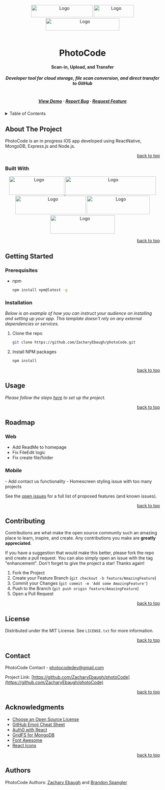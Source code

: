 <!-- Improved compatibility of back to top link: See: https://github.com/othneildrew/Best-README-Template/pull/73 -->
<a name="readme-top"></a>
<!--
*** Thanks for checking out the Best-README-Template. If you have a suggestion
*** that would make this better, please fork the repo and create a pull request
*** or simply open an issue with the tag "enhancement".
*** Don't forget to give the project a star!
*** Thanks again! Now go create something AMAZING! :D
-->



<!-- PROJECT SHIELDS -->
<!--
*** I'm using markdown "reference style" links for readability.
*** Reference links are enclosed in brackets [ ] instead of parentheses ( ).
*** See the bottom of this document for the declaration of the reference variables
*** for contributors-url, forks-url, etc. This is an optional, concise syntax you may use.
*** https://www.markdownguide.org/basic-syntax/#reference-style-links
-->
<div align="center">
  <img src="https://img.shields.io/github/contributors/ZacharyEbaugh/photoCode.svg?style=for-the-badge" alt="Logo" width="200" height="40">
  <img src="https://img.shields.io/github/forks/ZacharyEbaugh/photoCode.svg?style=for-the-badge" alt="Logo" width="130" height="40">
  <img src="https://img.shields.io/github/license/ZacharyEbaugh/photoCode.svg?style=for-the-badge" alt="Logo" width="240" height="40">
</div>

<!-- PROJECT LOGO -->

<br />
<div align="center">
  <a href="https://github.com/ZacharyEbaugh/photoCode">
    <!-- <img src="https://user-images.githubusercontent.com/69406106/219903509-dda0cf03-2625-4f51-bd96-17de86d4d6f3.png" alt="Logo" width="80" height="80"> -->
    
  </a>

  <h1 align="center">PhotoCode</h1>

  <p align="center">
    <h4>
      Scan-in, Upload, and Transfer
    <h4>
    <h5>
      Developer tool for cloud
      storage, file scan
      conversion, and direct
      transfer to GitHub
    <h5>
    <br />
    <a href="https://github.com/ZacharyEbaugh/photoCode">View Demo</a>
    ·
    <a href="https://github.com/ZacharyEbaugh/photoCode/issues">Report Bug</a>
    ·
    <a href="https://github.com/ZacharyEbaugh/photoCode/issues">Request Feature</a>
  </p>
</div>



<!-- TABLE OF CONTENTS -->
<details>
  <summary>Table of Contents</summary>
  <ol>
    <li>
      <a href="#about-the-project">About The Project</a>
      <ul>
        <li><a href="#built-with">Built With</a></li>
      </ul>
    </li>
    <li>
      <a href="#getting-started">Getting Started</a>
      <ul>
        <li><a href="#prerequisites">Prerequisites</a></li>
        <li><a href="#installation">Installation</a></li>
      </ul>
    </li>
    <li><a href="#usage">Usage</a></li>
    <li><a href="#roadmap">Roadmap</a></li>
    <li><a href="#contributing">Contributing</a></li>
    <li><a href="#license">License</a></li>
    <li><a href="#contact">Contact</a></li>
    <li><a href="#acknowledgments">Acknowledgments</a></li>
  </ol>
</details>



<!-- ABOUT THE PROJECT -->
## About The Project

<!-- [![Product Name Screen Shot][product-screenshot]](https://example.com) -->

PhotoCode is an in progress IOS app developed using ReactNative, MongoDB, Express.js and Node.js.

<p align="right"><a href="#readme-top">back to top</a></p>

      
### Built With
<div align="center">
  <a href="https://reactjs.org/"><img src="https://img.shields.io/badge/React-20232A?style=for-the-badge&logo=react&logoColor=61DAFB" alt="Logo" width="180" height="60"> </a>
  <a href="https://reactnative.dev"><img src="https://img.shields.io/badge/react_native-%2320232a.svg?style=for-the-badge&logo=react&logoColor=%2361DAFB" alt="Logo" width="295" height="60"></a>
  <a href="https://www.mongodb.com"><img src="https://img.shields.io/badge/MongoDB-%234ea94b.svg?style=for-the-badge&logo=mongodb&logoColor=white" alt="Logo" width="230" height="60"></a>
  <a href="https://nodejs.org/en/"><img src="https://img.shields.io/badge/Node.js-43853d.svg?style=for-the-badge&logo=node.js&logoColor=white" alt="Logo" width="205" height="60"></a>
  <a href="https://expressjs.com"><img src="https://img.shields.io/badge/Express.js-404d59.svg?style=for-the-badge" alt="Logo" width="210" height="60"></a>
</div>

<p align="right"><a href="#readme-top">back to top</a></p>


<!-- GETTING STARTED -->
## Getting Started

### Prerequisites

* npm
  ```sh
  npm install npm@latest -g
  ```

### Installation

_Below is an example of how you can instruct your audience on installing and setting up your app. This template doesn't rely on any external dependencies or services._

1. Clone the repo
   ```sh
   git clone https://github.com/ZacharyEbaugh/photoCode.git
   ```
3. Install NPM packages
   ```sh
   npm install
   ```

<p align="right"><a href="#readme-top">back to top</a></p>



<!-- USAGE EXAMPLES -->
## Usage

_Please follow the steps [here](Mobile/src/projectSetup.md) to set up the project._

<p align="right"><a href="#readme-top">back to top</a></p>



<!-- ROADMAP -->
## Roadmap
      
### Web
- Add ReadMe to homepage
- Fix FileEdit logic
- Fix create file/folder
      
<h3>Mobile</h3>
- Add contact us functionality
- Homescreen styling issue with too many projects


See the [open issues](https://github.com/ZacharyEbaugh/photoCode/issues) for a full list of proposed features (and known issues).

<p align="right"><a href="#readme-top">back to top</a></p>



<!-- CONTRIBUTING -->
## Contributing

Contributions are what make the open source community such an amazing place to learn, inspire, and create. Any contributions you make are **greatly appreciated**.

If you have a suggestion that would make this better, please fork the repo and create a pull request. You can also simply open an issue with the tag "enhancement".
Don't forget to give the project a star! Thanks again!

1. Fork the Project
2. Create your Feature Branch (`git checkout -b feature/AmazingFeature`)
3. Commit your Changes (`git commit -m 'Add some AmazingFeature'`)
4. Push to the Branch (`git push origin feature/AmazingFeature`)
5. Open a Pull Request

<p align="right"><a href="#readme-top">back to top</a></p>


<!-- LICENSE -->
## License

Distributed under the MIT License. See `LICENSE.txt` for more information.

<p align="right"><a href="#readme-top">back to top</a></p>



<!-- CONTACT -->
## Contact

PhotoCode Contact - photocodedev@gmail.com

Project Link: [https://github.com/ZacharyEbaugh/photoCode](https://github.com/ZacharyEbaugh/photoCode)

<p align="right"><a href="#readme-top">back to top</a></p>



<!-- ACKNOWLEDGMENTS -->
## Acknowledgments
* [Choose an Open Source License](https://choosealicense.com)
* [GitHub Emoji Cheat Sheet](https://www.webpagefx.com/tools/emoji-cheat-sheet)
* [Auth0 with React](https://auth0.com/docs/api/authentication)
* [GridFS for MongoDB](https://www.mongodb.com/docs/manual/core/gridfs/)
* [Font Awesome](https://fontawesome.com)
* [React Icons](https://react-icons.github.io/react-icons/search)

<p align="right"><a href="#readme-top">back to top</a></p>



<!-- MARKDOWN LINKS & IMAGES -->
<!-- https://www.markdownguide.org/basic-syntax/#reference-style-links -->
[contributors-shield]: https://img.shields.io/github/contributors/ZacharyEbaugh/photoCode.svg?style=for-the-badge
[contributors-url]: https://github.com/ZacharyEbaugh/photoCode/graphs/contributors
[forks-shield]: https://img.shields.io/github/forks/ZacharyEbaugh/photoCode.svg?style=for-the-badge
[forks-url]: https://github.com/ZacharyEbaugh/photoCode/network/members
[stars-shield]: https://img.shields.io/github/stars/othneildrew/Best-README-Template.svg?style=for-the-badge
[stars-url]: https://github.com/ZacharyEbaugh/photoCode/stargazers
[issues-shield]: https://img.shields.io/github/ZacharyEbaugh/photoCode.svg?style=for-the-badge
[issues-url]: https://github.com/ZacharyEbaugh/photoCode/issues
[license-shield]: https://img.shields.io/github/license/ZacharyEbaugh/photoCode.svg?style=for-the-badge
[license-url]: https://github.com/ZacharyEbaugh/photoCode/blob/master/LICENSE.MD
[linkedin-shield]: https://img.shields.io/badge/-LinkedIn-black.svg?style=for-the-badge&logo=linkedin&colorB=555
[linkedin-url]: https://linkedin.com/in/photoCode
<!-- [product-screenshot]: images/screenshot.png -->


[React.js]: https://img.shields.io/badge/React-20232A?style=for-the-badge&logo=react&logoColor=61DAFB
[React-url]: https://reactjs.org/
[React-Native.js]: https://img.shields.io/badge/react_native-%2320232a.svg?style=for-the-badge&logo=react&logoColor=%2361DAFB
[React-Native-url]: https://reactnative.dev
[MongoDB]: https://img.shields.io/badge/MongoDB-%234ea94b.svg?style=for-the-badge&logo=mongodb&logoColor=white
[MongoDB-url]: https://www.mongodb.com
[Node.js]: https://img.shields.io/badge/node.js-6DA55F?style=for-the-badge&logo=node.js&logoColor=white
[Node-url]: https://nodejs.org/en/
[Express.js]: https://img.shields.io/badge/express.js-%23404d59.svg?style=for-the-badge&logo=express&logoColor=%2361DAFB
[Express-url]: https://expressjs.com


## Authors
  PhotoCode Authors: [Zachary Ebaugh](https://github.com/ZacharyEbaugh) and [Brandon Spangler](https://github.com/brandonspangler2)